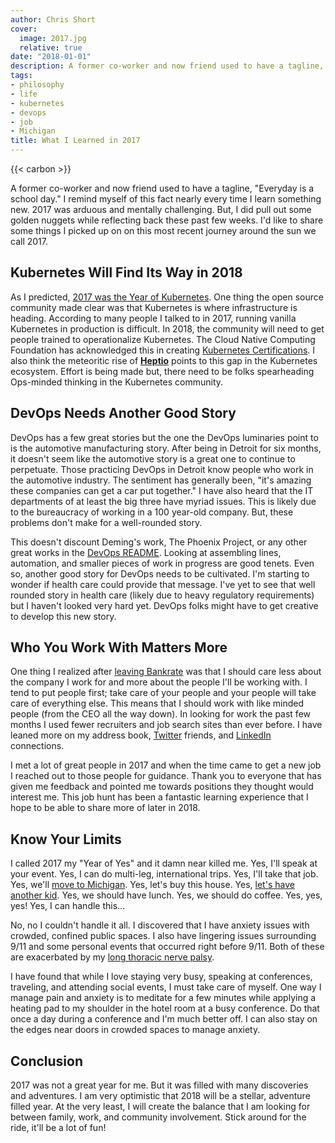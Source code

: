 ```yaml
---
author: Chris Short
cover:
  image: 2017.jpg
  relative: true
date: "2018-01-01"
description: A former co-worker and now friend used to have a tagline, "Everyday is  a school day." I remind myself of this fact nearly every time I learn something new.
tags:
- philosophy
- life
- kubernetes
- devops
- job
- Michigan
title: What I Learned in 2017
---
```


{{< carbon >}}

A former co-worker and now friend used to have a tagline, "Everyday is a school day." I remind myself of this fact nearly every time I learn something new. 2017 was arduous and mentally challenging. But, I did pull out some golden nuggets while reflecting back these past few weeks. I'd like to share some things I picked up on on this most recent journey around the sun we call 2017.

## Kubernetes Will Find Its Way in 2018

As I predicted, [2017 was the Year of Kubernetes](/what-i-learned-in-2016/). One thing the open source community made clear was that Kubernetes is where infrastructure is heading. According to many people I talked to in 2017, running vanilla Kubernetes in production is difficult. In 2018, the community will need to get people trained to operationalize Kubernetes. The Cloud Native Computing Foundation has acknowledged this in creating [Kubernetes Certifications](https://www.cncf.io/announcement/2017/11/13/cloud-native-computing-foundation-launches-certified-kubernetes-program-32-conformant-distributions-platforms/). I also think the meteoritic rise of [**Heptio**](https://heptio.com/) points to this gap in the Kubernetes ecosystem. Effort is being made but, there need to be folks spearheading Ops-minded thinking in the Kubernetes community.

## DevOps Needs Another Good Story

DevOps has a few great stories but the one the DevOps luminaries point to is the automotive manufacturing story. After being in Detroit for six months, it doesn't seem like the automotive story is a great one to continue to perpetuate. Those practicing DevOps in Detroit know people who work in the automotive industry. The sentiment has generally been, "it's amazing these companies can get a car put together." I have also heard that the IT departments of at least the big three have myriad issues. This is likely due to the bureaucracy of working in a 100 year-old company. But, these problems don't make for a well-rounded story.

This doesn't discount Deming's work, The Phoenix Project, or any other great works in the [DevOps README](https://github.com/chris-short/DevOps-README.md). Looking at assembling lines, automation, and smaller pieces of work in progress are good tenets. Even so, another good story for DevOps needs to be cultivated. I'm starting to wonder if health care could provide that message. I've yet to see that well rounded story in health care (likely due to heavy regulatory requirements) but I haven't looked very hard yet. DevOps folks might have to get creative to develop this new story.

## Who You Work With Matters More

One thing I realized after [leaving Bankrate](/leaving-bankrate/) was that I should care less about the company I work for and more about the people I'll be working with. I tend to put people first; take care of your people and your people will take care of everything else. This means that I should work with like minded people (from the CEO all the way down). In looking for work the past few months I used fewer recruiters and job search sites than ever before. I have leaned more on my address book, [Twitter](https://twitter.com/ChrisShort) friends, and [LinkedIn](https://linkedin.com/in/christopherbshort/) connections.

I met a lot of great people in 2017 and when the time came to get a new job I reached out to those people for guidance. Thank you to everyone that has given me feedback and pointed me towards positions they thought would interest me. This job hunt has been a fantastic learning experience that I hope to be able to share more of later in 2018.

## Know Your Limits

I called 2017 my "Year of Yes" and it damn near killed me. Yes, I'll speak at your event. Yes, I can do multi-leg, international trips. Yes, I'll take that job. Yes, we'll [move to Michigan](/leaving-north-carolina/). Yes, let's buy this house. Yes, [let's have another kid](/miscarriage-a-culture-of-silence-helps-no-one/). Yes, we should have lunch. Yes, we should do coffee. Yes, yes, yes! Yes, I can handle this...

No, no I couldn't handle it all. I discovered that I have anxiety issues with crowded, confined public spaces. I also have lingering issues surrounding 9/11 and some personal events that occurred right before 9/11. Both of these are exacerbated by my [long thoracic nerve palsy](/long-thoracic-nerve-palsy/).

I have found that while I love staying very busy, speaking at conferences, traveling, and attending social events, I must take care of myself. One way I manage pain and anxiety is to meditate for a few minutes while applying a heating pad to my shoulder in the hotel room at a busy conference. Do that once a day during a conference and I'm much better off. I can also stay on the edges near doors in crowded spaces to manage anxiety.

## Conclusion

2017 was not a great year for me. But it was filled with many discoveries and adventures. I am very optimistic that 2018 will be a stellar, adventure filled year. At the very least, I will create the balance that I am looking for between family, work, and community involvement. Stick around for the ride, it'll be a lot of fun!
